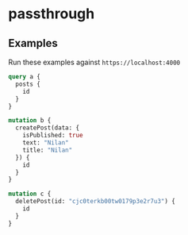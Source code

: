 # passthrough

## Examples

Run these examples against `https://localhost:4000`

```graphql
query a {
  posts {
    id
  }
}

mutation b {
  createPost(data: {
    isPublished: true
    text: "Nilan"
    title: "Nilan"
  }) {
    id
  }
}

mutation c {
  deletePost(id: "cjc0terkb00tw0179p3e2r7u3") {
    id
  }
}
```
